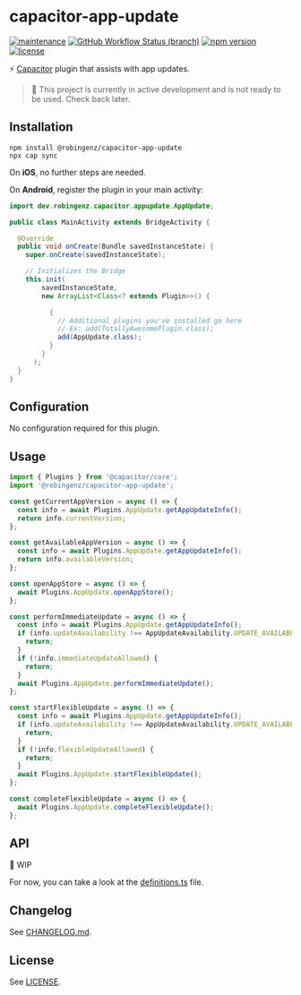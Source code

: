 # capacitor-app-update

[![maintenance](https://img.shields.io/maintenance/yes/2021)](https://github.com/robingenz/capacitor-app-update)
[![GitHub Workflow Status (branch)](https://img.shields.io/github/workflow/status/robingenz/capacitor-app-update/CI/main)](https://github.com/robingenz/capacitor-app-update/actions?query=workflow%3ACI)
[![npm version](https://img.shields.io/npm/v/@robingenz/capacitor-app-update)](https://www.npmjs.com/package/@robingenz/capacitor-app-update)
[![license](https://img.shields.io/github/license/robingenz/capacitor-app-update)](https://github.com/robingenz/capacitor-app-update/blob/main/LICENSE)

⚡️ [Capacitor](https://capacitorjs.com/) plugin that assists with app updates.

> 🚧 This project is currently in active development and is not ready to be used. Check back later.

## Installation

```
npm install @robingenz/capacitor-app-update
npx cap sync
```

On **iOS**, no further steps are needed.

On **Android**, register the plugin in your main activity:

```java
import dev.robingenz.capacitor.appupdate.AppUpdate;

public class MainActivity extends BridgeActivity {

  @Override
  public void onCreate(Bundle savedInstanceState) {
    super.onCreate(savedInstanceState);

    // Initializes the Bridge
    this.init(
        savedInstanceState,
        new ArrayList<Class<? extends Plugin>>() {

          {
            // Additional plugins you've installed go here
            // Ex: add(TotallyAwesomePlugin.class);
            add(AppUpdate.class);
          }
        }
      );
  }
}
```

## Configuration

No configuration required for this plugin.

## Usage

```js
import { Plugins } from '@capacitor/core';
import '@robingenz/capacitor-app-update';

const getCurrentAppVersion = async () => {
  const info = await Plugins.AppUpdate.getAppUpdateInfo();
  return info.currentVersion;
};

const getAvailableAppVersion = async () => {
  const info = await Plugins.AppUpdate.getAppUpdateInfo();
  return info.availableVersion;
};

const openAppStore = async () => {
  await Plugins.AppUpdate.openAppStore();
};

const performImmediateUpdate = async () => {
  const info = await Plugins.AppUpdate.getAppUpdateInfo();
  if (info.updateAvailability !== AppUpdateAvailability.UPDATE_AVAILABLE) {
    return;
  }
  if (!info.immediateUpdateAllowed) {
    return;
  }
  await Plugins.AppUpdate.performImmediateUpdate();
};

const startFlexibleUpdate = async () => {
  const info = await Plugins.AppUpdate.getAppUpdateInfo();
  if (info.updateAvailability !== AppUpdateAvailability.UPDATE_AVAILABLE) {
    return;
  }
  if (!info.flexibleUpdateAllowed) {
    return;
  }
  await Plugins.AppUpdate.startFlexibleUpdate();
};

const completeFlexibleUpdate = async () => {
  await Plugins.AppUpdate.completeFlexibleUpdate();
};
```

## API

🚧 WIP

For now, you can take a look at the [definitions.ts](https://github.com/robingenz/capacitor-app-update/blob/main/src/definitions.ts) file.

## Changelog

See [CHANGELOG.md](https://github.com/robingenz/capacitor-app-update/blob/main/CHANGELOG.md).

## License

See [LICENSE](https://github.com/robingenz/capacitor-app-update/blob/main/LICENSE).
